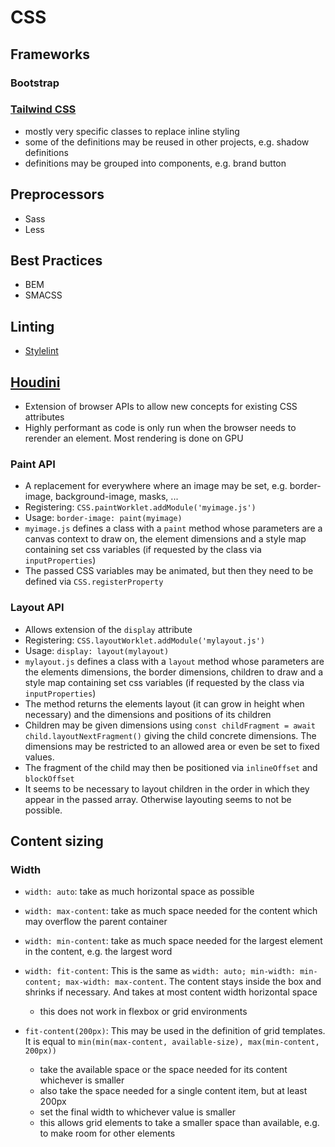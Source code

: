 # CSS


## Frameworks

### Bootstrap

### [Tailwind CSS](https://tailwindcss.com)

- mostly very specific classes to replace inline styling
- some of the definitions may be reused in other projects, e.g. shadow definitions
- definitions may be grouped into components, e.g. brand button

## Preprocessors

- Sass
- Less

## Best Practices

- BEM
- SMACSS

## Linting

- [Stylelint](https://stylelint.io)

## [Houdini](https://ishoudinireadyyet.com)

- Extension of browser APIs to allow new concepts for existing CSS attributes
- Highly performant as code is only run when the browser needs to rerender an element. Most rendering is done on GPU

### Paint API

- A replacement for everywhere where an image may be set, e.g. border-image, background-image, masks, ...
- Registering: `CSS.paintWorklet.addModule('myimage.js')`
- Usage: `border-image: paint(myimage)`
- `myimage.js` defines a class with a `paint` method whose parameters are a canvas context to draw on, the element dimensions and a style map containing set css variables (if requested by the class via `inputProperties`)
- The passed CSS variables may be animated, but then they need to be defined via `CSS.registerProperty`

### Layout API

- Allows extension of the `display` attribute
- Registering: `CSS.layoutWorklet.addModule('mylayout.js')`
- Usage: `display: layout(mylayout)`
- `mylayout.js` defines a class with a `layout` method whose parameters are the elements dimensions, the border dimensions, children to draw and a style map containing set css variables (if requested by the class via `inputProperties`) 
- The method returns the elements layout (it can grow in height when necessary) and the dimensions and positions of its children
- Children may be given dimensions using `const childFragment = await child.layoutNextFragment()` giving the child concrete dimensions. The dimensions may be restricted to an allowed area or even be set to fixed values.
- The fragment of the child may then be positioned via `inlineOffset` and `blockOffset`
- It seems to be necessary to layout children in the order in which they appear in the passed array. Otherwise layouting seems to not be possible. 


## Content sizing

### Width

- `width: auto`: take as much horizontal space as possible
- `width: max-content`: take as much space needed for the content which may overflow the parent container
- `width: min-content`: take as much space needed for the largest element in the content, e.g. the largest word

- `width: fit-content`: This is the same as `width: auto; min-width: min-content; max-width: max-content`. The content stays inside the box and shrinks if necessary. And takes at most content width horizontal space
    - this does not work in flexbox or grid environments
- `fit-content(200px)`: This may be used in the definition of grid templates. It is equal to `min(min(max-content, available-size), max(min-content, 200px))`
    - take the available space or the space needed for its content whichever is smaller
    - also take the space needed for a single content item, but at least 200px
    - set the final width to whichever value is smaller 
    - this allows grid elements to take a smaller space than available, e.g. to make room for other elements

